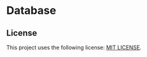 # Database

## License
This project uses the following license: [MIT LICENSE](https://github.com/devtomos/aeri/blob/main/LICENSE.md).